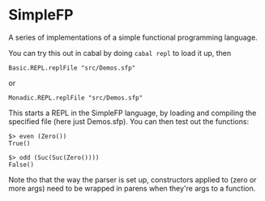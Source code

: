 # SimpleFP
A series of implementations of a simple functional programming language.

You can try this out in cabal by doing `cabal repl` to load it up, then

    Basic.REPL.replFile "src/Demos.sfp"
    
or

    Monadic.REPL.replFile "src/Demos.sfp"

This starts a REPL in the SimpleFP language, by loading and compiling the specified file (here just Demos.sfp). You can then test out the functions:

    $> even (Zero())
    True()
    
    $> odd (Suc(Suc(Zero())))
    False()

Note tho that the way the parser is set up, constructors applied to (zero or more args) need to be wrapped in parens when they're args to a function.